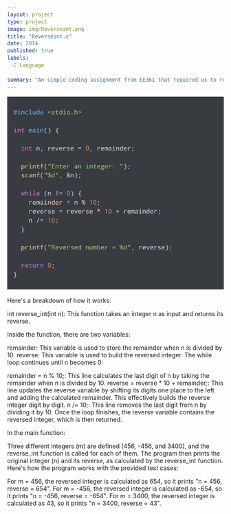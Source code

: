 ```yaml
---
layout: project
type: project
image: img/Reverseint.png
title: "Reverseint.c"
date: 2014
published: true
labels:
 -C Language
 
summary: "An simple coding assignment from EE361 that required us to reverse a given integer."
---
```


<img class="img-fluid" src="../img/Reverseint.png">

Here's a breakdown of how it works:

int reverse_int(int n): This function takes an integer n as input and returns its reverse.

Inside the function, there are two variables:

remainder: This variable is used to store the remainder when n is divided by 10.
reverse: This variable is used to build the reversed integer.
The while loop continues until n becomes 0:

remainder = n % 10;: This line calculates the last digit of n by taking the remainder when n is divided by 10.
reverse = reverse * 10 + remainder;: This line updates the reverse variable by shifting its digits one place to the left and adding the calculated remainder. This effectively builds the reverse integer digit by digit.
n /= 10;: This line removes the last digit from n by dividing it by 10.
Once the loop finishes, the reverse variable contains the reversed integer, which is then returned.

In the main function:

Three different integers (m) are defined (456, -456, and 3400), and the reverse_int function is called for each of them.
The program then prints the original integer (n) and its reverse, as calculated by the reverse_int function.
Here's how the program works with the provided test cases:

For m = 456, the reversed integer is calculated as 654, so it prints "n = 456, reverse = 654".
For m = -456, the reversed integer is calculated as -654, so it prints "n = -456, reverse = -654".
For m = 3400, the reversed integer is calculated as 43, so it prints "n = 3400, reverse = 43".
